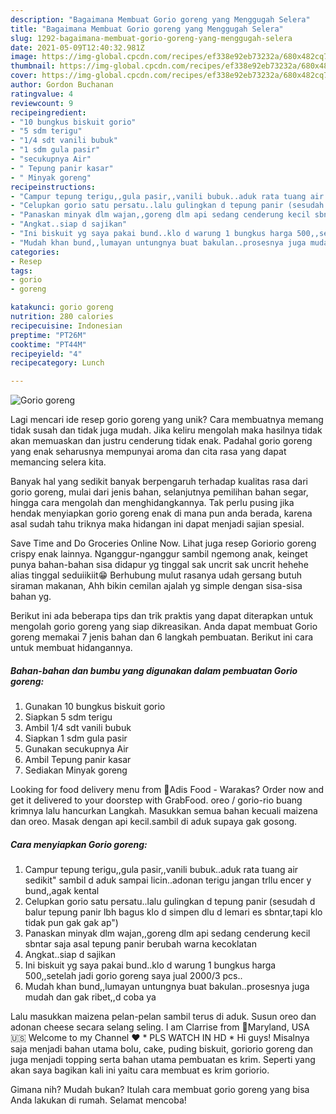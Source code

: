 ```yaml
---
description: "Bagaimana Membuat Gorio goreng yang Menggugah Selera"
title: "Bagaimana Membuat Gorio goreng yang Menggugah Selera"
slug: 1292-bagaimana-membuat-gorio-goreng-yang-menggugah-selera
date: 2021-05-09T12:40:32.981Z
image: https://img-global.cpcdn.com/recipes/ef338e92eb73232a/680x482cq70/gorio-goreng-foto-resep-utama.jpg
thumbnail: https://img-global.cpcdn.com/recipes/ef338e92eb73232a/680x482cq70/gorio-goreng-foto-resep-utama.jpg
cover: https://img-global.cpcdn.com/recipes/ef338e92eb73232a/680x482cq70/gorio-goreng-foto-resep-utama.jpg
author: Gordon Buchanan
ratingvalue: 4
reviewcount: 9
recipeingredient:
- "10 bungkus biskuit gorio"
- "5 sdm terigu"
- "1/4 sdt vanili bubuk"
- "1 sdm gula pasir"
- "secukupnya Air"
- " Tepung panir kasar"
- " Minyak goreng"
recipeinstructions:
- "Campur tepung terigu,,gula pasir,,vanili bubuk..aduk rata tuang air sedikit&#34; sambil d aduk sampai licin..adonan terigu jangan trllu encer y bund,,agak kental"
- "Celupkan gorio satu persatu..lalu gulingkan d tepung panir (sesudah d balur tepung panir lbh bagus klo d simpen dlu d lemari es sbntar,tapi klo tidak pun gak gak ap&#34;)"
- "Panaskan minyak dlm wajan,,goreng dlm api sedang cenderung kecil sbntar saja asal tepung panir berubah warna kecoklatan"
- "Angkat..siap d sajikan"
- "Ini biskuit yg saya pakai bund..klo d warung 1 bungkus harga 500,,setelah jadi gorio goreng saya jual 2000/3 pcs.."
- "Mudah khan bund,,lumayan untungnya buat bakulan..prosesnya juga mudah dan gak ribet,,d coba ya"
categories:
- Resep
tags:
- gorio
- goreng

katakunci: gorio goreng 
nutrition: 280 calories
recipecuisine: Indonesian
preptime: "PT26M"
cooktime: "PT44M"
recipeyield: "4"
recipecategory: Lunch

---
```



![Gorio goreng](https://img-global.cpcdn.com/recipes/ef338e92eb73232a/680x482cq70/gorio-goreng-foto-resep-utama.jpg)

Lagi mencari ide resep gorio goreng yang unik? Cara membuatnya memang tidak susah dan tidak juga mudah. Jika keliru mengolah maka hasilnya tidak akan memuaskan dan justru cenderung tidak enak. Padahal gorio goreng yang enak seharusnya mempunyai aroma dan cita rasa yang dapat memancing selera kita.

Banyak hal yang sedikit banyak berpengaruh terhadap kualitas rasa dari gorio goreng, mulai dari jenis bahan, selanjutnya pemilihan bahan segar, hingga cara mengolah dan menghidangkannya. Tak perlu pusing jika hendak menyiapkan gorio goreng enak di mana pun anda berada, karena asal sudah tahu triknya maka hidangan ini dapat menjadi sajian spesial.

Save Time and Do Groceries Online Now. Lihat juga resep Goriorio goreng crispy enak lainnya. Nganggur-nganggur sambil ngemong anak, keinget punya bahan-bahan sisa didapur yg tinggal sak uncrit sak uncrit hehehe alias tinggal seduiikiit😁 Berhubung mulut rasanya udah gersang butuh siraman makanan, Ahh bikin cemilan ajalah yg simple dengan sisa-sisa bahan yg.


Berikut ini ada beberapa tips dan trik praktis yang dapat diterapkan untuk mengolah gorio goreng yang siap dikreasikan. Anda dapat membuat Gorio goreng memakai 7 jenis bahan dan 6 langkah pembuatan. Berikut ini cara untuk membuat hidangannya.

<!--inarticleads1-->

##### Bahan-bahan dan bumbu yang digunakan dalam pembuatan Gorio goreng:

1. Gunakan 10 bungkus biskuit gorio
1. Siapkan 5 sdm terigu
1. Ambil 1/4 sdt vanili bubuk
1. Siapkan 1 sdm gula pasir
1. Gunakan secukupnya Air
1. Ambil  Tepung panir kasar
1. Sediakan  Minyak goreng


Looking for food delivery menu from 🌟Adis Food - Warakas? Order now and get it delivered to your doorstep with GrabFood. oreo / gorio-rio buang krimnya lalu hancurkan Langkah. Masukkan semua bahan kecuali maizena dan oreo. Masak dengan api kecil.sambil di aduk supaya gak gosong. 

<!--inarticleads2-->

##### Cara menyiapkan Gorio goreng:

1. Campur tepung terigu,,gula pasir,,vanili bubuk..aduk rata tuang air sedikit&#34; sambil d aduk sampai licin..adonan terigu jangan trllu encer y bund,,agak kental
1. Celupkan gorio satu persatu..lalu gulingkan d tepung panir (sesudah d balur tepung panir lbh bagus klo d simpen dlu d lemari es sbntar,tapi klo tidak pun gak gak ap&#34;)
1. Panaskan minyak dlm wajan,,goreng dlm api sedang cenderung kecil sbntar saja asal tepung panir berubah warna kecoklatan
1. Angkat..siap d sajikan
1. Ini biskuit yg saya pakai bund..klo d warung 1 bungkus harga 500,,setelah jadi gorio goreng saya jual 2000/3 pcs..
1. Mudah khan bund,,lumayan untungnya buat bakulan..prosesnya juga mudah dan gak ribet,,d coba ya


Lalu masukkan maizena pelan-pelan sambil terus di aduk. Susun oreo dan adonan cheese secara selang seling. I am Clarrise from 📍Maryland, USA 🇺🇸 Welcome to my Channel ♥️ * PLS WATCH IN HD * Hi guys! Misalnya saja menjadi bahan utama bolu, cake, puding biskuit, goriorio goreng dan juga menjadi topping serta bahan utama pembuatan es krim. Seperti yang akan saya bagikan kali ini yaitu cara membuat es krim goriorio. 

Gimana nih? Mudah bukan? Itulah cara membuat gorio goreng yang bisa Anda lakukan di rumah. Selamat mencoba!
